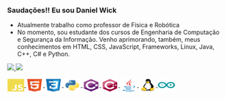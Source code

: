 ### Saudações!! Eu sou Daniel Wick

- Atualmente trabalho como professor de Física e Robótica
- No momento, sou estudante dos cursos de Engenharia de Computação e Segurança da Informação. Venho aprimorando, também, meus conhecimentos em HTML, CSS, JavaScript, Frameworks, Linux, Java, C++, C# e Python. 
<div>
  <a href="https://github.com/Daniel-Wick">
  <img height="140em" src="https://github-readme-stats.vercel.app/api?username=Daniel-Wick&show_icons=true&theme=merko">
  <img height="140em" src="https://github-readme-stats.vercel.app/api/top-langs/?username=Daniel-Wick&theme=merko">
</div>  
<div style="display: inline_block"><br>
  <img align="center" alt="DanWick-Js" height="30" width="40" src="https://raw.githubusercontent.com/devicons/devicon/master/icons/javascript/javascript-plain.svg">
  <img align="center" alt="DanWick-HTML" height="30" width="40" src="https://raw.githubusercontent.com/devicons/devicon/master/icons/html5/html5-original.svg">
  <img align="center" alt="DanWick-CSS" height="30" width="40" src="https://raw.githubusercontent.com/devicons/devicon/master/icons/css3/css3-original.svg">
  <img align="center" alt="DanWick-Python" height="30" width="40" src="https://raw.githubusercontent.com/devicons/devicon/master/icons/python/python-original.svg">
  <img align="center" alt="DanWick-Csharp" height="30" width="40" src="https://raw.githubusercontent.com/devicons/devicon/master/icons/csharp/csharp-original.svg">
  <img align="center" alt="DanWick-C++" height="30" width="40" src="https://github.com/devicons/devicon/blob/master/icons/cplusplus/cplusplus-original.svg">
  <img align="center" alt="DanWick-Java" height="30" width="40" src="https://github.com/devicons/devicon/blob/master/icons/java/java-original.svg">
  <img align="center" alt="DanWick-Linux" height="30" width="40" src="https://github.com/devicons/devicon/blob/master/icons/linux/linux-original.svg">
  <img align="center" alt="DanWick-Arduino" height="30" width="40" src="https://github.com/devicons/devicon/blob/master/icons/arduino/arduino-original.svg">
</div>
  
  
